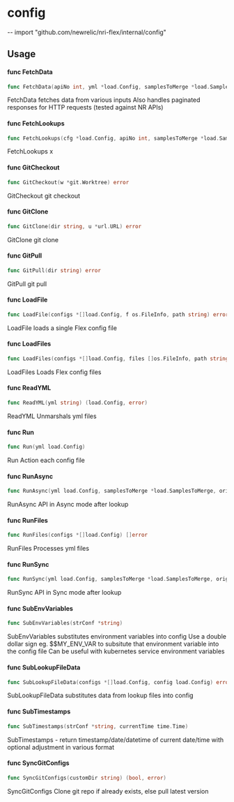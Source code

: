 # config
--
    import "github.com/newrelic/nri-flex/internal/config"


## Usage

#### func  FetchData

```go
func FetchData(apiNo int, yml *load.Config, samplesToMerge *load.SamplesToMerge) []interface{}
```
FetchData fetches data from various inputs Also handles paginated responses for
HTTP requests (tested against NR APIs)

#### func  FetchLookups

```go
func FetchLookups(cfg *load.Config, apiNo int, samplesToMerge *load.SamplesToMerge) bool
```
FetchLookups x

#### func  GitCheckout

```go
func GitCheckout(w *git.Worktree) error
```
GitCheckout git checkout

#### func  GitClone

```go
func GitClone(dir string, u *url.URL) error
```
GitClone git clone

#### func  GitPull

```go
func GitPull(dir string) error
```
GitPull git pull

#### func  LoadFile

```go
func LoadFile(configs *[]load.Config, f os.FileInfo, path string) error
```
LoadFile loads a single Flex config file

#### func  LoadFiles

```go
func LoadFiles(configs *[]load.Config, files []os.FileInfo, path string) []error
```
LoadFiles Loads Flex config files

#### func  ReadYML

```go
func ReadYML(yml string) (load.Config, error)
```
ReadYML Unmarshals yml files

#### func  Run

```go
func Run(yml load.Config)
```
Run Action each config file

#### func  RunAsync

```go
func RunAsync(yml load.Config, samplesToMerge *load.SamplesToMerge, originalAPINo int)
```
RunAsync API in Async mode after lookup

#### func  RunFiles

```go
func RunFiles(configs *[]load.Config) []error
```
RunFiles Processes yml files

#### func  RunSync

```go
func RunSync(yml load.Config, samplesToMerge *load.SamplesToMerge, originalAPINo int)
```
RunSync API in Sync mode after lookup

#### func  SubEnvVariables

```go
func SubEnvVariables(strConf *string)
```
SubEnvVariables substitutes environment variables into config Use a double
dollar sign eg. $$MY_ENV_VAR to subsitute that environment variable into the
config file Can be useful with kubernetes service environment variables

#### func  SubLookupFileData

```go
func SubLookupFileData(configs *[]load.Config, config load.Config) error
```
SubLookupFileData substitutes data from lookup files into config

#### func  SubTimestamps

```go
func SubTimestamps(strConf *string, currentTime time.Time)
```
SubTimestamps - return timestamp/date/datetime of current date/time with
optional adjustment in various format

#### func  SyncGitConfigs

```go
func SyncGitConfigs(customDir string) (bool, error)
```
SyncGitConfigs Clone git repo if already exists, else pull latest version
